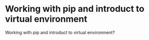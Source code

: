 # Working with pip and introduct to virtual environment


Working with pip and introduct to virtual environment?

<!--more-->
